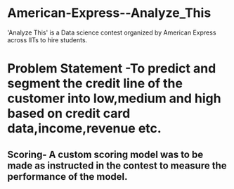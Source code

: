 # American-Express--Analyze_This
'Analyze This' is a Data science contest organized by American Express across IITs to hire students. 

# Problem Statement -To predict and segment the credit line of the customer into low,medium and high based on credit card data,income,revenue etc.

	
## Scoring- A custom scoring model was to be made as instructed in the contest to measure the performance of the model. 
